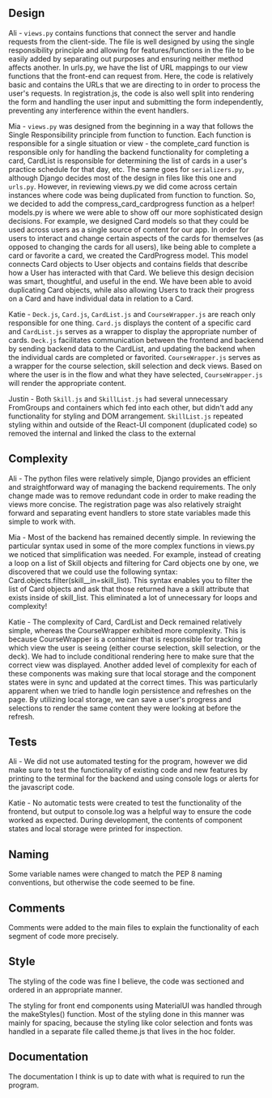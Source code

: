 ## Design
Ali - ```views.py``` contains functions that connect the server and handle requests from the client-side. The file is well designed by using the single responsibility principle and allowing for features/functions in the file to be easily added by separating out purposes and ensuring neither method affects another. In urls.py, we have the list of URL mappings to our view functions that the front-end can request from. Here, the code is relatively basic and contains the URLs that we are directing to in order to process the user's requests. In registration.js, the code is also well split into rendering the form and handling the user input and submitting the form independently, preventing any interference within the event handlers.

Mia - ```views.py``` was designed from the beginning in a way that follows the Single Responsibility principle from function to function. Each function is responsible for a single situation or view - the complete_card function is responsible only for handling the backend functionality for completing a card, CardList is responsible for determining the list of cards in a user's practice schedule for that day, etc. The same goes for ```serializers.py```, although Django decides most of the design in files like this one and ```urls.py```.
However, in reviewing views.py we did come across certain instances where code was being duplicated from function to function. So, we decided to add the compress_card_cardprogress function as a helper!
models.py is where we were able to show off our more sophisticated design decisions. For example, we designed Card models so that they could be used across users as a single source of content for our app. In order for users to interact and change certain aspects of the cards for themselves (as opposed to changing the cards for all users), like being able to complete a card or favorite a card, we created the CardProgress model. This model connects Card objects to User objects and contains fields that describe how a User has interacted with that Card. We believe this design decision was smart, thoughtful, and useful in the end. We have been able to avoid duplicating Card objects, while also allowing Users to track their progress on a Card and have individual data in relation to a Card.

Katie - ```Deck.js```, ```Card.js```, ```CardList.js``` and ```CourseWrapper.js``` are reach only responsible for one thing. ```Card.js``` displays the content of a specific card and ```CardList.js``` serves as a wrapper to display the appropriate number of cards. ```Deck.js``` facilitates communication between the frontend and backend by sending backend data to the CardList, and updating the backend when the individual cards are completed or favorited. ```CourseWrapper.js``` serves as a wrapper for the course selection, skill selection and deck views. Based on where the user is in the flow and what they have selected, ```CourseWrapper.js``` will render the appropriate content.

Justin - Both ```Skill.js``` and ```SkillList.js``` had several unnecessary FromGroups and containers which fed into each other, but didn't add any functionality for styling and DOM arrangement. ```SkillList.js``` repeated styling within and outside of the React-UI component (duplicated code) so removed the internal and linked the class to the external

## Complexity
Ali - The python files were relatively simple, Django provides an efficient and straightforward way of managing the backend requirements. The only change made was to remove redundant code in order to make reading the views more concise. The registration page was also relatively straight forward and separating event handlers to store state variables made this simple to work with.

Mia - Most of the backend has remained decently simple. In reviewing the particular syntax used in some of the more complex functions in views.py we noticed that simplification was needed. For example, instead of creating a loop on a list of Skill objects and filtering for Card objects one by one, we discovered that we could use the following syntax: Card.objects.filter(skill__in=skill_list). This syntax enables you to filter the list of Card objects and ask that those returned have a skill attribute that exists inside of skill_list. This eliminated a lot of unnecessary for loops and complexity!

Katie - The complexity of Card, CardList and Deck remained relatively simple, whereas the CourseWrapper exhibited more complexity. This is because CourseWrapper is a container that is responsible for tracking which view the user is seeing (either course selection, skill selection, or the deck). We had to include conditional rendering here to make sure that the correct view was displayed. Another added level of complexity for each of these components was making sure that local storage and the component states were in sync and updated at the correct times. This was particularly apparent when we tried to handle login persistence and refreshes on the page. By utilizing local storage, we can save a user's progress and selections to render the same content they were looking at before the refresh.

## Tests
Ali - We did not use automated testing for the program, however we did make sure to test the functionality of existing code and new features by printing to the terminal for the backend and using console logs or alerts for the javascript code.

Katie - No automatic tests were created to test the functionality of the frontend, but output to console.log was a helpful way to ensure the code worked as expected. During development, the contents of component states and local storage were printed for inspection.

## Naming
Some variable names were changed to match the PEP 8 naming conventions, but otherwise the code seemed to be fine.

## Comments
Comments were added to the main files to explain the functionality of each segment of code more precisely.

## Style
The styling of the code was fine I believe, the code was sectioned and ordered in an appropriate manner.

The styling for front end components using MaterialUI was handled through the makeStyles() function. Most of the styling done in this manner was mainly for spacing, because the styling like color selection and fonts was handled in a separate file called theme.js that lives in the hoc folder.

## Documentation
The documentation I think is up to date with what is required to run the program.
